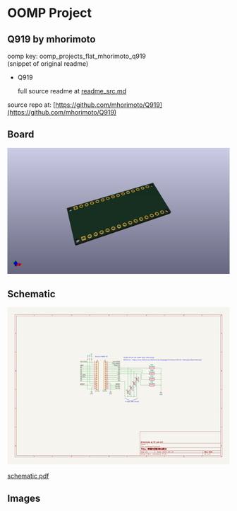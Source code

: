 # OOMP Project  
## Q919  by mhorimoto  
  
oomp key: oomp_projects_flat_mhorimoto_q919  
(snippet of original readme)  
  
- Q919  
  
  full source readme at [readme_src.md](readme_src.md)  
  
source repo at: [https://github.com/mhorimoto/Q919](https://github.com/mhorimoto/Q919)  
## Board  
  
[![working_3d.png](working_3d_600.png)](working_3d.png)  
## Schematic  
  
[![working_schematic.png](working_schematic_600.png)](working_schematic.png)  
  
[schematic pdf](working_schematic.pdf)  
## Images  
